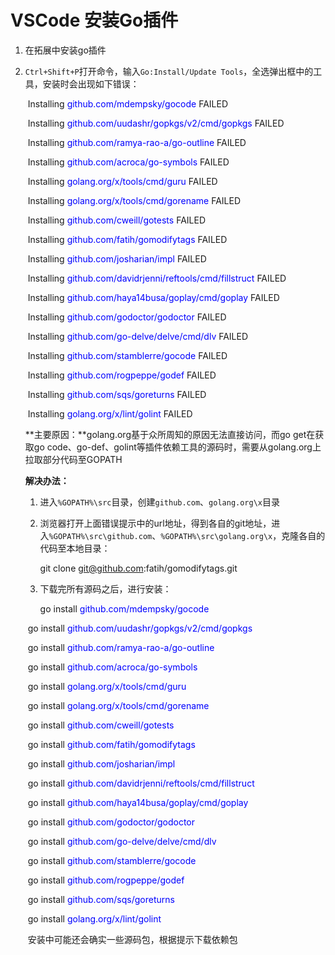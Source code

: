 # VSCode 安装Go插件

1. 在拓展中安装go插件

2. `Ctrl+Shift+P`打开命令，输入`Go:Install/Update Tools`，全选弹出框中的工具，安装时会出现如下错误：

   ​	Installing <font color=blue>github.com/mdempsky/gocode</font> FAILED

   ​	Installing <font color=blue>github.com/uudashr/gopkgs/v2/cmd/gopkgs</font> FAILED

   ​	Installing <font color=blue>github.com/ramya-rao-a/go-outline</font> FAILED

   ​	Installing <font color=blue>github.com/acroca/go-symbols</font> FAILED

   ​	Installing <font color=blue>golang.org/x/tools/cmd/guru</font> FAILED

   ​	Installing <font color=blue>golang.org/x/tools/cmd/gorename</font> FAILED

   ​	Installing <font color=blue>github.com/cweill/gotests</font> FAILED

   ​	Installing <font color=blue>github.com/fatih/gomodifytags</font> FAILED

   ​	Installing <font color=blue>github.com/josharian/impl</font> FAILED

   ​	Installing <font color=blue>github.com/davidrjenni/reftools/cmd/fillstruct</font> FAILED

   ​	Installing <font color=blue>github.com/haya14busa/goplay/cmd/goplay</font> FAILED

   ​	Installing <font color=blue>github.com/godoctor/godoctor</font> FAILED

   ​	Installing <font color=blue>github.com/go-delve/delve/cmd/dlv</font> FAILED

   ​	Installing <font color=blue>github.com/stamblerre/gocode</font> FAILED

   ​	Installing <font color=blue>github.com/rogpeppe/godef</font> FAILED

   ​	Installing <font color=blue>github.com/sqs/goreturns</font> FAILED

   ​	Installing <font color=blue>golang.org/x/lint/golint</font> FAILED
   
   **主要原因：**golang.org基于众所周知的原因无法直接访问，而go get在获取go code、go-def、golint等插件依赖工具的源码时，需要从golang.org上拉取部分代码至GOPATH

   **解决办法：**

   1. 进入`%GOPATH%\src`目录，创建`github.com`、`golang.org\x`目录

   2. 浏览器打开上面错误提示中的url地址，得到各自的git地址，进入`%GOPATH%\src\github.com`、`%GOPATH%\src\golang.org\x`，克隆各自的代码至本地目录：

      git clone git@github.com:fatih/gomodifytags.git

   3. 下载完所有源码之后，进行安装： 

      go install <font color=blue>github.com/mdempsky/gocode</font>

   ​	   go install <font color=blue>github.com/uudashr/gopkgs/v2/cmd/gopkgs</font>

   ​	   go install <font color=blue>github.com/ramya-rao-a/go-outline</font>

   ​	   go install <font color=blue>github.com/acroca/go-symbols</font>

   ​	   go install <font color=blue>golang.org/x/tools/cmd/guru</font>

   ​	   go install <font color=blue>golang.org/x/tools/cmd/gorename</font>

   ​	   go install <font color=blue>github.com/cweill/gotests</font>

   ​	   go install <font color=blue>github.com/fatih/gomodifytags</font>

   ​	   go install <font color=blue>github.com/josharian/impl</font>

   ​	   go install <font color=blue>github.com/davidrjenni/reftools/cmd/fillstruct</font>

   ​	   go install <font color=blue>github.com/haya14busa/goplay/cmd/goplay</font>

   ​	   go install <font color=blue>github.com/godoctor/godoctor</font>

   ​	   go install <font color=blue>github.com/go-delve/delve/cmd/dlv</font>

   ​	   go install <font color=blue>github.com/stamblerre/gocode</font>

   ​	   go install <font color=blue>github.com/rogpeppe/godef</font>

   ​	   go install <font color=blue>github.com/sqs/goreturns</font>

   ​	   go install <font color=blue>golang.org/x/lint/golint</font> 

   ​	  安装中可能还会确实一些源码包，根据提示下载依赖包
